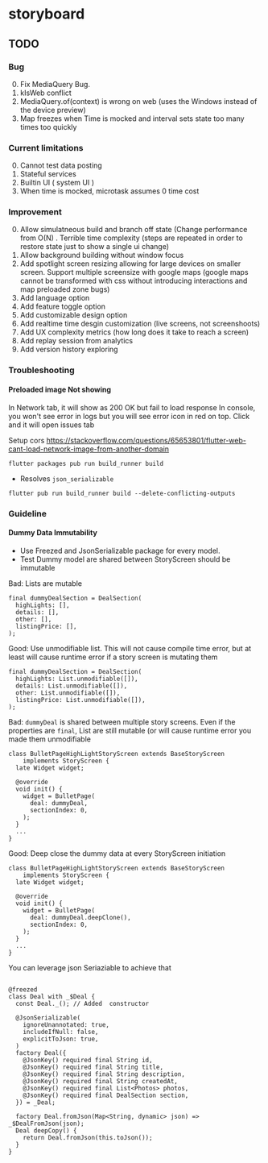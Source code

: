 # storyboard
## TODO
### Bug
0. Fix MediaQuery Bug.
1. kIsWeb conflict
2. MediaQuery.of(context) is wrong on web (uses the Windows instead of the device preview)
3. Map freezes when Time is mocked and interval sets state too many times too quickly


### Current limitations

0. Cannot test data posting
1. Stateful services
2. Builtin UI ( system UI )
3. When time is mocked, microtask assumes 0 time cost


### Improvement
0. Allow simulatneous build and branch off state (Change performance from O(N) .
Terrible time complexity (steps are repeated in order to restore state just to show a single ui change)
1. Allow background building without window focus
2. Add spotlight screen resizing allowing for large devices on smaller screen.
Support multiple screensize with google maps (google maps cannot be transformed with css without introducing interactions and map preloaded zone bugs)
3. Add language option
4. Add feature toggle option
5. Add customizable design option
6. Add realtime time desgin customization (live screens, not screenshoots)
7. Add UX complexity metrics (how long does it take to reach a screen)
8. Add replay session from analytics
9. Add version history exploring


### Troubleshooting

#### Preloaded image Not showing
In Network tab, it will show as 200 OK but fail to load response
In console, you won't see error in logs but you will see error icon in red on top.
Click and it will open issues tab

Setup cors
https://stackoverflow.com/questions/65653801/flutter-web-cant-load-network-image-from-another-domain


```
flutter packages pub run build_runner build
```

- Resolves `json_serializable`

```
flutter pub run build_runner build --delete-conflicting-outputs
```


### Guideline 

#### Dummy Data Immutability

- Use Freezed and JsonSerializable package for every model.
- Test Dummy model are shared between StoryScreen should be immutable

Bad: Lists are mutable

```
final dummyDealSection = DealSection(
  highLights: [],
  details: [],
  other: [],
  listingPrice: [],
);
```
Good: Use unmodifiable list. This will not cause compile time error, but at least will cause runtime error if a story screen is mutating them

```
final dummyDealSection = DealSection(
  highLights: List.unmodifiable([]),
  details: List.unmodifiable([]),
  other: List.unmodifiable([]),
  listingPrice: List.unmodifiable([]),
);
```

Bad: `dummyDeal` is shared between multiple story screens. Even if the properties are `final`, List are still mutable (or will cause runtime error you made them unmodifiable


```
class BulletPageHighLightStoryScreen extends BaseStoryScreen
    implements StoryScreen {
  late Widget widget;

  @override
  void init() {
    widget = BulletPage(
      deal: dummyDeal,
      sectionIndex: 0,
    );
  }
  ...
}
```
Good: Deep close the dummy data at every StoryScreen initiation


```
class BulletPageHighLightStoryScreen extends BaseStoryScreen
    implements StoryScreen {
  late Widget widget;

  @override
  void init() {
    widget = BulletPage(
      deal: dummyDeal.deepClone(),
      sectionIndex: 0,
    );
  }
  ...
}
```

You can leverage json Seriaziable to achieve that

```

@freezed
class Deal with _$Deal {
  const Deal._(); // Added  constructor

  @JsonSerializable(
    ignoreUnannotated: true,
    includeIfNull: false,
    explicitToJson: true,
  )
  factory Deal({
    @JsonKey() required final String id,
    @JsonKey() required final String title,
    @JsonKey() required final String description,
    @JsonKey() required final String createdAt,
    @JsonKey() required final List<Photos> photos,
    @JsonKey() required final DealSection section,
  }) = _Deal;

  factory Deal.fromJson(Map<String, dynamic> json) => _$DealFromJson(json);
  Deal deepCopy() {
    return Deal.fromJson(this.toJson());
  }
}
```
